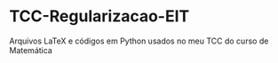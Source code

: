 # TCC-Regularizacao-EIT
Arquivos LaTeX e códigos em Python usados no meu TCC do curso de Matemática
